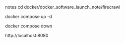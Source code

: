 notes
cd docker/docker_software_launch_note/firecrawl

docker compose up -d

docker compose down

http://localhost:8080